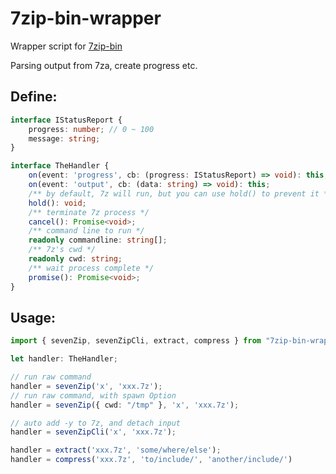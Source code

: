 # 7zip-bin-wrapper

Wrapper script for [7zip-bin](https://www.npmjs.com/package/7zip-bin)

Parsing output from 7za, create progress etc.

## Define:
```typescript
interface IStatusReport {
	progress: number; // 0 ~ 100
	message: string;
}

interface TheHandler {
	on(event: 'progress', cb: (progress: IStatusReport) => void): this;
	on(event: 'output', cb: (data: string) => void): this;
	/** by default, 7z will run, but you can use hold() to prevent it */
	hold(): void;
	/** terminate 7z process */
	cancel(): Promise<void>;
	/** command line to run */
	readonly commandline: string[];
	/** 7z's cwd */
	readonly cwd: string;
	/** wait process complete */
	promise(): Promise<void>;
}
```

## Usage:
```typescript
import { sevenZip, sevenZipCli, extract, compress } from "7zip-bin-wrapper";

let handler: TheHandler;

// run raw command
handler = sevenZip('x', 'xxx.7z');
// run raw command, with spawn Option
handler = sevenZip({ cwd: "/tmp" }, 'x', 'xxx.7z');

// auto add -y to 7z, and detach input
handler = sevenZipCli('x', 'xxx.7z'); 

handler = extract('xxx.7z', 'some/where/else');
handler = compress('xxx.7z', 'to/include/', 'another/include/')
```

